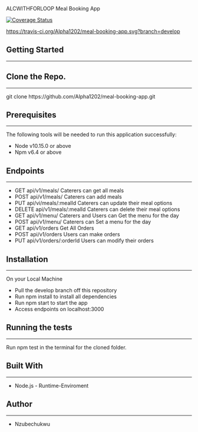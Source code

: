  ALCWITHFORLOOP Meal Booking App
 

[![Coverage Status](https://coveralls.io/repos/github/Alpha1202/meal-booking-app/badge.svg?branch=master)](https://coveralls.io/github/Alpha1202/meal-booking-app?branch=master)

https://travis-ci.org/Alpha1202/meal-booking-app.svg?branch=develop

<h2>Getting Started</h2> <hr>

<h2>Clone the Repo.</h2> <hr>
git clone https://github.com/Alpha1202/meal-booking-app.git

<h2>Prerequisites</h2> <hr>

The following tools will be needed to run this application successfully:
<ul>
 <li>Node v10.15.0 or above</li>
 <li>Npm v6.4 or above</li>
</ul>


<h2>Endpoints</h2> <hr>
<ul>
 <li>GET api/v1/meals/ Caterers can get all meals</li>
 <li>POST api/v1/meals/ Caterers can add meals</li>
 <li>PUT api/vi/meals/:mealId Caterers can update their meal options</li>
 <li>DELETE api/v1/meals/:mealId Caterers can delete their meal options</li>
 <li>GET api/v1/menu/ Caterers and Users can Get the menu for the day</li>
 <li>POST api/v1/menu/ Caterers can Set a menu for the day</li>
 <li>GET api/v1/orders Get All Orders</li>
 <li>POST api/v1/orders Users can make orders</li>
 <li>PUT api/v1/orders/:orderId Users can modify their orders</li>
</ul>









<h2>Installation</h2> <hr>
On your Local Machine
<ul>
 <li>Pull the develop branch off this repository</li>
 <li>Run npm install to install all dependencies</li>
 <li>Run npm start to start the app</li>
 <li>Access endpoints on localhost:3000</li>
</ul>




<h2>Running the tests</h2> <hr>
Run npm test in the terminal for the cloned folder.

<h2>Built With</h2> <hr>
<ul>
 <li>Node.js - Runtime-Enviroment</li>
</ul>

<h2>Author</h2> <hr>
<ul>
 <li>Nzubechukwu</li>
</ul>
